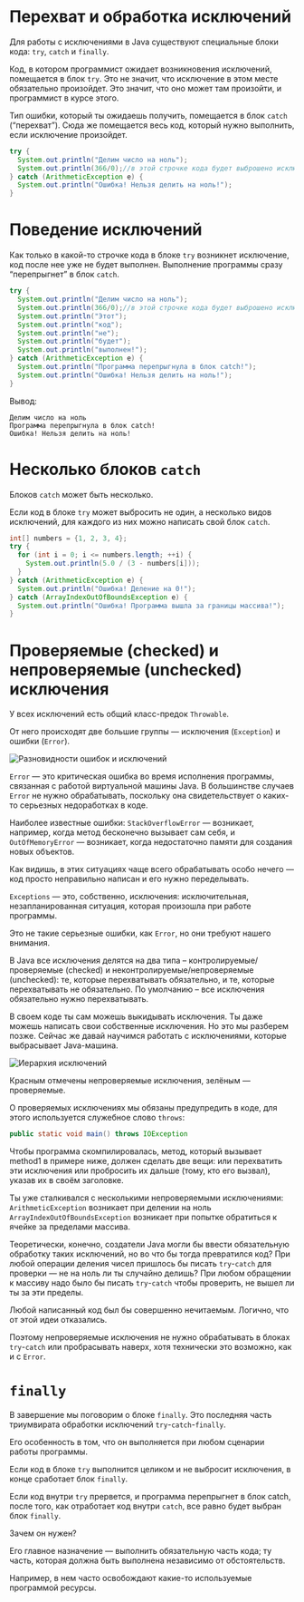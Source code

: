 # Перехват и обработка исключений

Для работы с исключениями в Java существуют специальные блоки кода: `try`, `catch` и `finally`.

Код, в котором программист ожидает возникновения исключений, помещается в блок `try`. Это не значит, что исключение в этом месте обязательно произойдет. Это значит, что оно может там произойти, и программист в курсе этого.

Тип ошибки, который ты ожидаешь получить, помещается в блок `catch` (“перехват”). Сюда же помещается весь код, который нужно выполнить, если исключение произойдет.

```java
try {
  System.out.println("Делим число на ноль");
  System.out.println(366/0);//в этой строчке кода будет выброшено исключение
} catch (ArithmeticException e) {
  System.out.println("Ошибка! Нельзя делить на ноль!");
}
```

# Поведение исключений

Как только в какой-то строчке кода в блоке `try` возникнет исключение, код после нее уже не будет выполнен. Выполнение программы сразу “перепрыгнет” в блок `catch`.

```java
try {
  System.out.println("Делим число на ноль");
  System.out.println(366/0);//в этой строчке кода будет выброшено исключение
  System.out.println("Этот");
  System.out.println("код");
  System.out.println("не");
  System.out.println("будет");
  System.out.println("выполнен!");
} catch (ArithmeticException e) {
  System.out.println("Программа перепрыгнула в блок catch!");
  System.out.println("Ошибка! Нельзя делить на ноль!");
}
```

Вывод:
```
Делим число на ноль
Программа перепрыгнула в блок catch! 
Ошибка! Нельзя делить на ноль!
```

# Несколько блоков `catch`

Блоков `catch` может быть несколько.

Если код в блоке `try` может выбросить не один, а несколько видов исключений, для каждого из них можно написать свой блок `catch`.

```java
int[] numbers = {1, 2, 3, 4};
try {
  for (int i = 0; i <= numbers.length; ++i) {
    System.out.println(5.0 / (3 - numbers[i]));
  }
} catch (ArithmeticException e) {
  System.out.println("Ошибка! Деление на 0!");
} catch (ArrayIndexOutOfBoundsException e) {
  System.out.println("Ошибка! Программа вышла за границы массива!");
}
```

# Проверяемые (checked) и непроверяемые (unchecked) исключения

У всех исключений есть общий класс-предок `Throwable`.

От него происходят две большие группы  — исключения (`Exception`) и ошибки (`Error`).

![Разновидности ошибок и исключений](https://cdn.javarush.com/images/article/f23906db-7512-4047-985d-8ddb6bbc99c9/1024.jpeg)

`Error` — это критическая ошибка во время исполнения программы, связанная с работой виртуальной машины Java. В большинстве случаев `Error` не нужно обрабатывать, поскольку она свидетельствует о каких-то серьезных недоработках в коде.  

Наиболее известные ошибки: `StackOverflowError` — возникает, например, когда метод бесконечно вызывает сам себя, и `OutOfMemoryError` — возникает, когда недостаточно памяти для создания новых объектов.

Как видишь, в этих ситуациях чаще всего обрабатывать особо нечего — код просто неправильно написан и его нужно переделывать.

`Exceptions` — это, собственно, исключения: исключительная, незапланированная ситуация, которая произошла при работе программы.

Это не такие серьезные ошибки, как `Error`, но они требуют нашего внимания.

В Java все исключения делятся на два типа – контролируемые/проверяемые (checked) и неконтролируемые/непроверяемые (unchecked): те, которые перехватывать обязательно, и те, которые перехватывать не обязательно. По умолчанию – все исключения обязательно нужно перехватывать.

В своем коде ты сам можешь выкидывать исключения. Ты даже можешь написать свои собственные исключения. Но это мы разберем позже. Сейчас же давай научимся работать с исключениями, которые выбрасывает Java-машина.

![Иерархия исключений](https://cdn.javarush.com/images/article/2e4a84d4-3d29-41a2-b6f9-32ae87e9ee96/1024.jpeg)

Красным отмечены непроверяемые исключения, зелёным — проверяемые.

О проверяемых исключениях мы обязаны предупредить в коде, для этого используется служебное слово `throws`:
```java
public static void main() throws IOException
```

Чтобы программа скомпилировалась, метод, который вызывает method1 в примере ниже, должен сделать две вещи: или перехватить эти исключения или пробросить их дальше (тому, кто его вызвал), указав их в своём заголовке.

Ты уже сталкивался с несколькими непроверяемыми исключениями:
`ArithmeticException` возникает при делении на ноль
`ArrayIndexOutOfBoundsException` возникает при попытке обратиться к ячейке за пределами массива.

Теоретически, конечно, создатели Java могли бы ввести обязательную обработку таких исключений, но во что бы тогда превратился код? При любой операции деления чисел пришлось бы писать `try`-`catch` для проверки — не на ноль ли ты случайно делишь? При любом обращении к массиву надо было бы писать `try`-`catch` чтобы проверить, не вышел ли ты за эти пределы.

Любой написанный код был бы совершенно нечитаемым. Логично, что от этой идеи отказались.

Поэтому непроверяемые исключения не нужно обрабатывать в блоках `try`-`catch` или пробрасывать наверх, хотя технически это возможно, как и с `Error`.

# `finally`

В завершение мы поговорим о блоке `finally`. Это последняя часть триумвирата обработки исключений `try`-`catch`-`finally`.

Его особенность в том, что он выполняется при любом сценарии работы программы.

Если код в блоке `try` выполнится целиком и не выбросит исключения, в конце сработает блок `finally`.

Если код внутри `try` прервется, и программа перепрыгнет в блок catch, после того, как отработает код внутри `catch`, все равно будет выбран блок `finally`.

Зачем он нужен?

Его главное назначение — выполнить обязательную часть кода; ту часть, которая должна быть выполнена независимо от обстоятельств. 

Например, в нем часто освобождают какие-то используемые программой ресурсы.
